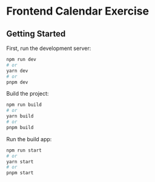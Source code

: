 # Frontend Calendar Exercise

## Getting Started

First, run the development server:

```bash
npm run dev
# or
yarn dev
# or
pnpm dev
```

Build the project:

```bash
npm run build
# or
yarn build
# or
pnpm build
```

Run the build app:

```bash
npm run start
# or
yarn start
# or
pnpm start
```
